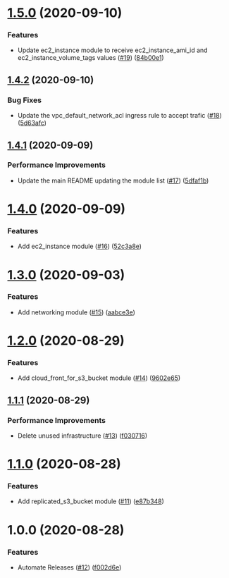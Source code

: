 # [1.5.0](https://github.com/AlexisNava/terraform_modules/compare/v1.4.2...v1.5.0) (2020-09-10)


### Features

* Update ec2_instance module to receive ec2_instance_ami_id and ec2_instance_volume_tags values ([#19](https://github.com/AlexisNava/terraform_modules/issues/19)) ([84b00e1](https://github.com/AlexisNava/terraform_modules/commit/84b00e1734b3e073786752c90b837e6bc6c63315))

## [1.4.2](https://github.com/AlexisNava/terraform_modules/compare/v1.4.1...v1.4.2) (2020-09-10)


### Bug Fixes

* Update the vpc_default_network_acl ingress rule to accept trafic ([#18](https://github.com/AlexisNava/terraform_modules/issues/18)) ([5d63afc](https://github.com/AlexisNava/terraform_modules/commit/5d63afc6c01a91fb414260623f1522fa0a555fbf))

## [1.4.1](https://github.com/AlexisNava/terraform_modules/compare/v1.4.0...v1.4.1) (2020-09-09)


### Performance Improvements

* Update the main README updating the module list ([#17](https://github.com/AlexisNava/terraform_modules/issues/17)) ([5dfaf1b](https://github.com/AlexisNava/terraform_modules/commit/5dfaf1b5d152e748047d4a0e68da632a2f36a54f))

# [1.4.0](https://github.com/AlexisNava/terraform_modules/compare/v1.3.0...v1.4.0) (2020-09-09)


### Features

* Add ec2_instance module ([#16](https://github.com/AlexisNava/terraform_modules/issues/16)) ([52c3a8e](https://github.com/AlexisNava/terraform_modules/commit/52c3a8ef1d8e46aeb73ddf63f40ac4d761f20469))

# [1.3.0](https://github.com/AlexisNava/terraform_modules/compare/v1.2.0...v1.3.0) (2020-09-03)


### Features

* Add networking module ([#15](https://github.com/AlexisNava/terraform_modules/issues/15)) ([aabce3e](https://github.com/AlexisNava/terraform_modules/commit/aabce3e700ee62e5bcd74244cb6f3911cad8cd72))

# [1.2.0](https://github.com/AlexisNava/terraform_modules/compare/v1.1.1...v1.2.0) (2020-08-29)


### Features

* Add cloud_front_for_s3_bucket module ([#14](https://github.com/AlexisNava/terraform_modules/issues/14)) ([9602e65](https://github.com/AlexisNava/terraform_modules/commit/9602e650d9e7b720b840abe6520b91d057c4a5b1))

## [1.1.1](https://github.com/AlexisNava/terraform_modules/compare/v1.1.0...v1.1.1) (2020-08-29)


### Performance Improvements

* Delete unused infrastructure ([#13](https://github.com/AlexisNava/terraform_modules/issues/13)) ([f030716](https://github.com/AlexisNava/terraform_modules/commit/f030716f82bfd2d3817fd2c51b1e2a8564424d6a))

# [1.1.0](https://github.com/AlexisNava/terraform_modules/compare/v1.0.0...v1.1.0) (2020-08-28)


### Features

* Add replicated_s3_bucket module ([#11](https://github.com/AlexisNava/terraform_modules/issues/11)) ([e87b348](https://github.com/AlexisNava/terraform_modules/commit/e87b348fd7b463edd2834f53f23f358dca142a48))

# 1.0.0 (2020-08-28)


### Features

* Automate Releases ([#12](https://github.com/AlexisNava/terraform_modules/issues/12)) ([f002d6e](https://github.com/AlexisNava/terraform_modules/commit/f002d6ecef7df7cf469c63032f10e79e12e4a5b4))
